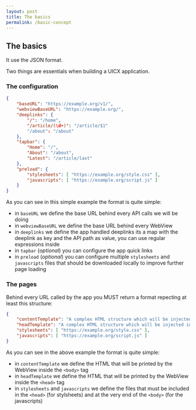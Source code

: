 ```yaml
---
layout: post
title: The basics
permalink: /basic-concept
---
```


## The basics

It use the JSON format.

Two things are essentials when building a UICX application.

### The configuration

```json
{
    "baseURL": "https://example.org/v1/",
    "webviewBaseURL": "https://example.org/",
    "deeplinks": {
        "/": "/home",
        "/article/(\d+)": "/article/$1"
        "/about": "/about"
    },
    "tapbar": {
        "Home": "/",
        "About": "/about",
        "Latest": "/article/last"
    },
    "preload": {
        "stylesheets": [ "https://example.org/style.css" ],
        "javascripts": [ "https://example.org/script.js" ]
    }
}
```

As you can see in this simple example the format is quite simple:

- in `baseURL` we define the base URL behind every API calls we will be doing
- in `webviewBaseURL` we define the base URL behind every WebView
- in `deeplinks` we define the app handled deeplinks its a map with the deeplink as key and the API path as value, you can use regular expressions inside
- in `tapbar` (_optional_) you can configure the app quick links
- in `preload` (_optional_) you can configure multiple `stylesheets` and `javascripts` files that should be downloaded locally to improve further page loading

### The pages

Behind every URL called by the app you MUST return a format repecting at least this structure:

```json
{
    "contentTemplate": "A complex HTML structure which will be injected in the HTML body tag of the WebView.",
    "headTemplate": "A complex HTML structure which will be injected in the HTML head tag of the WebView.",
    "stylesheets": [ "https://example.org/style.css" ],
    "javascripts": [ "https://example.org/script.js" ]
}
```

As you can see in the above example the format is quite simple:

- in `contentTemplate` we define the HTML that will be printed by the WebView inside the `<body>` tag
- in `headTemplate` we define the HTML that will be printed by the WebView inside the `<head>` tag
- in `stylesheets` and `javascripts` we define the files that must be included in the `<head>` (for stylsheets) and at the very end of the `<body>` (for the javascripts)